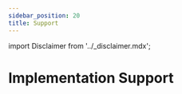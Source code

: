 ```yaml
---
sidebar_position: 20
title: Support
---
```


import Disclaimer from '../\_disclaimer.mdx';

<Disclaimer />

# Implementation Support
